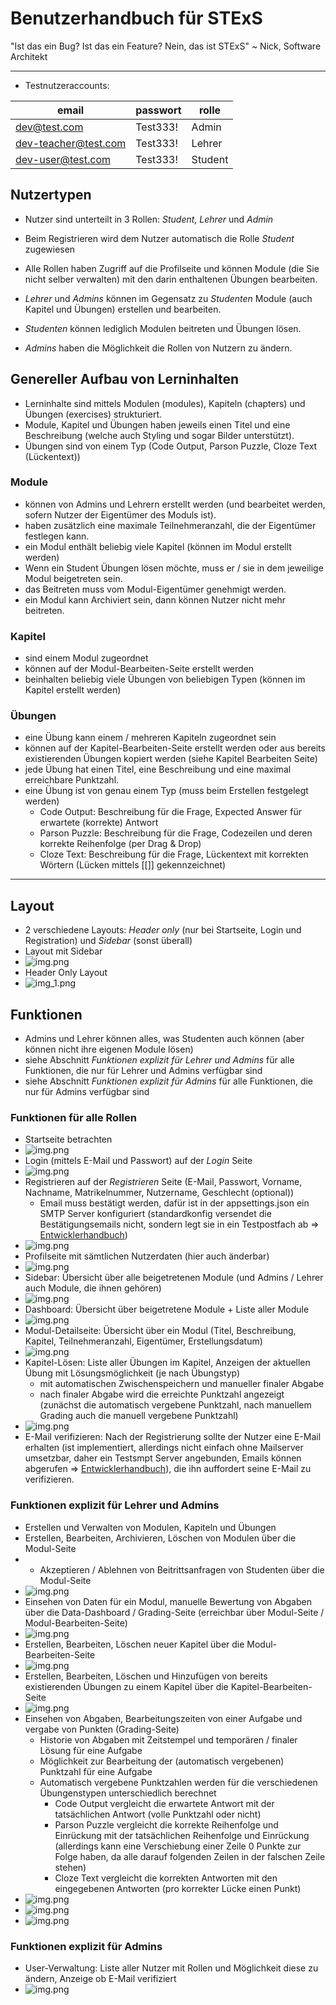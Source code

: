 # Benutzerhandbuch für STExS

"Ist das ein Bug? Ist das ein Feature? Nein, das ist STExS" ~ Nick, Software Architekt

---

- Testnutzeraccounts:

| email             | passwort | rolle |
| ----------------- | -------- | ----- |
| dev@test.com      | Test333! | Admin |
| dev-teacher@test.com | Test333! | Lehrer      |
| dev-user@test.com | Test333! | Student      |
## Nutzertypen
- Nutzer sind unterteilt in 3 Rollen: _Student_, _Lehrer_ und _Admin_
- Beim Registrieren wird dem Nutzer automatisch die Rolle _Student_ zugewiesen
- Alle Rollen haben Zugriff auf die Profilseite und können Module (die Sie nicht selber verwalten) mit den darin enthaltenen Übungen bearbeiten.


- _Lehrer_ und _Admins_ können im Gegensatz zu _Studenten_ Module (auch Kapitel und Übungen) erstellen und bearbeiten.
- _Studenten_ können lediglich Modulen beitreten und Übungen lösen.
- _Admins_ haben die Möglichkeit die Rollen von Nutzern zu ändern.

## Genereller Aufbau von Lerninhalten
- Lerninhalte sind mittels Modulen (modules), Kapiteln (chapters) und Übungen (exercises) strukturiert.
- Module, Kapitel und Übungen haben jeweils einen Titel und eine Beschreibung (welche auch Styling und sogar Bilder unterstützt).
- Übungen sind von einem Typ (Code Output, Parson Puzzle, Cloze Text (Lückentext))

### Module
- können von Admins und Lehrern erstellt werden (und bearbeitet werden, sofern Nutzer der Eigentümer des Moduls ist).
- haben zusätzlich eine maximale Teilnehmeranzahl, die der Eigentümer festlegen kann.
- ein Modul enthält beliebig viele Kapitel (können im Modul erstellt werden)
- Wenn ein Student Übungen lösen möchte, muss er / sie in dem jeweilige Modul beigetreten sein.
- das Beitreten muss vom Modul-Eigentümer genehmigt werden.
- ein Modul kann Archiviert sein, dann können Nutzer nicht mehr beitreten.

### Kapitel 
- sind einem Modul zugeordnet
- können auf der Modul-Bearbeiten-Seite erstellt werden
- beinhalten beliebig viele Übungen von beliebigen Typen (können im Kapitel erstellt werden)

### Übungen
- eine Übung kann einem / mehreren Kapiteln zugeordnet sein
- können auf der Kapitel-Bearbeiten-Seite erstellt werden oder aus bereits existierenden Übungen kopiert werden (siehe Kapitel Bearbeiten Seite)
- jede Übung hat einen Titel, eine Beschreibung und eine maximal erreichbare Punktzahl.
- eine Übung ist von genau einem Typ (muss beim Erstellen festgelegt werden)
  - Code Output: Beschreibung für die Frage, Expected Answer für erwartete (korrekte) Antwort
  - Parson Puzzle: Beschreibung für die Frage, Codezeilen und deren korrekte Reihenfolge (per Drag & Drop)
  - Cloze Text: Beschreibung für die Frage, Lückentext mit korrekten Wörtern (Lücken mittels \[\[\]\] gekennzeichnet)

---

## Layout
- 2 verschiedene Layouts: _Header only_ (nur bei Startseite, Login und Registration) und _Sidebar_ (sonst überall)
- Layout mit Sidebar
- ![img.png](images/sidebar_layout.png)
- Header Only Layout
- ![img_1.png](images/header_only.png)

## Funktionen
- Admins und Lehrer können alles, was Studenten auch können (aber können nicht ihre eigenen Module lösen)
- siehe Abschnitt _Funktionen explizit für Lehrer und Admins_ für alle Funktionen, die nur für Lehrer und Admins verfügbar sind
- siehe Abschnitt _Funktionen explizit für Admins_ für alle Funktionen, die nur für Admins verfügbar sind

### Funktionen für alle Rollen
- Startseite betrachten 
- ![img.png](images/img.png)
- Login (mittels E-Mail und Passwort) auf der _Login_ Seite
- ![img.png](images/login.png)
- Registrieren auf der _Registrieren_ Seite (E-Mail, Passwort, Vorname, Nachname, Matrikelnummer, Nutzername, Geschlecht (optional))
  - Email muss bestätigt werden, dafür ist in der appsettings.json ein SMTP Server konfiguriert (standardkonfig versendet die Bestätigungsemails nicht, sondern legt sie in ein Testpostfach ab => [Entwicklerhandbuch](Entwicklerhandbuch.md#konfiguration))
- ![img.png](images/registration.png)
- Profilseite mit sämtlichen Nutzerdaten (hier auch änderbar)
- ![img.png](images/profile.png)
- Sidebar: Übersicht über alle beigetretenen Module (und Admins / Lehrer auch Module, die ihnen gehören)
- ![img.png](images/sidebar.png)
- Dashboard: Übersicht über beigetretene Module + Liste aller Module
- ![img.png](images/dashboard.png)
- Modul-Detailseite: Übersicht über ein Modul (Titel, Beschreibung, Kapitel, Teilnehmeranzahl, Eigentümer, Erstellungsdatum)
- ![img.png](images/module-details.png)
- Kapitel-Lösen: Liste aller Übungen im Kapitel, Anzeigen der aktuellen Übung mit Lösungsmöglichkeit (je nach Übungstyp)
  - mit automatischen Zwischenspeichern und manueller finaler Abgabe
  - nach finaler Abgabe wird die erreichte Punktzahl angezeigt (zunächst die automatisch vergebene Punktzahl, nach manuellem Grading auch die manuell vergebene Punktzahl)
- ![img.png](images/loesen-kapitel.png)
- E-Mail verifizieren: Nach der Registrierung sollte der Nutzer eine E-Mail erhalten (ist implementiert, allerdings nicht einfach ohne Mailserver umsetzbar, daher ein Testsmpt Server angebunden, Emails können abgerufen => [Entwicklerhandbuch](Entwicklerhandbuch.md#konfiguration)), die ihn auffordert seine E-Mail zu verifizieren.



### Funktionen explizit für Lehrer und Admins
- Erstellen und Verwalten von Modulen, Kapiteln und Übungen
- Erstellen, Bearbeiten, Archivieren, Löschen von Modulen über die Modul-Seite
- - Akzeptieren / Ablehnen von Beitrittsanfragen von Studenten über die Modul-Seite
- ![img.png](images/module-page.png)
- Einsehen von Daten für ein Modul, manuelle Bewertung von Abgaben über die Data-Dashboard / Grading-Seite (erreichbar über Modul-Seite / Modul-Bearbeiten-Seite)
- ![img.png](images/data-dashboard.png)
- Erstellen, Bearbeiten, Löschen neuer Kapitel über die Modul-Bearbeiten-Seite
- ![img.png](images/edit-module.png)
- Erstellen, Bearbeiten, Löschen und Hinzufügen von bereits existierenden Übungen zu einem Kapitel über die Kapitel-Bearbeiten-Seite
- ![img.png](images/edit-chapter.png)
- Einsehen von Abgaben, Bearbeitungszeiten von einer Aufgabe und vergabe von Punkten (Grading-Seite)
  - Historie von Abgaben mit Zeitstempel und temporären / finaler Lösung für eine Aufgabe
  - Möglichkeit zur Bearbeitung der (automatisch vergebenen) Punktzahl für eine Aufgabe
  - Automatisch vergebene Punktzahlen werden für die verschiedenen Übungenstypen unterschiedlich berechnet
    - Code Output vergleicht die erwartete Antwort mit der tatsächlichen Antwort (volle Punktzahl oder nicht)
    - Parson Puzzle vergleicht die korrekte Reihenfolge und Einrückung mit der tatsächlichen Reihenfolge und Einrückung (allerdings kann eine Verschiebung einer Zeile 0 Punkte zur Folge haben, da alle darauf folgenden Zeilen in der falschen Zeile stehen)
    - Cloze Text vergleicht die korrekten Antworten mit den eingegebenen Antworten (pro korrekter Lücke einen Punkt)
- ![img.png](images/lückentext.png)
- ![img.png](images/solutions.png)
- ![img.png](images/history.png)

### Funktionen explizit für Admins
- User-Verwaltung: Liste aller Nutzer mit Rollen und Möglichkeit diese zu ändern, Anzeige ob E-Mail verifiziert
- ![img.png](images/users.png)